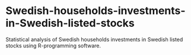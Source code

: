 # Swedish-households-investments-in-Swedish-listed-stocks
Statistical analysis of Swedish households investments in Swedish listed stocks using R-programming software.
